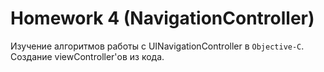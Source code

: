 Homework 4 (NavigationController)
===
Изучение алгоритмов работы с UINavigationController в `Objective-C`. Создание viewController'ов из кода.
